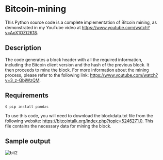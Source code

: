 # Bitcoin-mining
This Python source code is a complete implementation of Bitcoin mining, as demonstrated in my YouTube video at https://www.youtube.com/watch?v=AoX1OZt2K18.
## Description
The code generates a block header with all the required information, including the Bitcoin client version and the hash of the previous block. It then proceeds to mine the block. For more information about the mining process, please refer to the following link: https://www.youtube.com/watch?v=3_z-QbjWzQM.
## Requirements
```
$ pip install pandas
```
To use this code, you will need to download the blockdata.txt file from the following website: https://bitcointalk.org/index.php?topic=5246271.0. This file contains the necessary data for mining the block.

## Sample output
![bit2](https://user-images.githubusercontent.com/131509932/233770873-ccd24bee-8b19-4d04-b2b6-b3fccad1bcf3.JPG)
